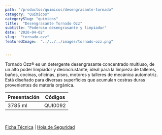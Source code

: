 ```yaml
---
path: "/productos/quimicos/desengrasante-tornado"
category: "Químicos"
categorySlug: "quimicos"
title:  "Desengrasante Tornado Ozz"
subtitle: "Poderoso desengrasante y limpiador"
date: "2020-04-02"
slug:  "tornado-ozz"
featuredImage:  "../../../images/tornado-ozz.png"


---
```

Tornado Ozz® es un detergente desengrasante concentrado multiuso, de un alto poder limpiador y desincrustante; ideal para la limpieza de talleres, baños, cocinas, oficinas, pisos, motores y talleres de mecánica automotriz. Está diseñado para diversas superficies que acumulan costras duras provenientes de materia orgánica.
<br>
<table class="min-w-full md:min-w-0 divide-y-0 divide-gray-200">
          <thead class=" bg-white">
            <tr>
              <th scope="col" class="px-6 text-center text-xs font-medium text-blue-500 uppercase tracking-wider">
                Presentación
              </th>
              <th scope="col" class="px-6 py-3 text-center text-xs font-medium text-blue-500 uppercase tracking-wider">
                Códigos
              </th>
            </tr>
          </thead>
          <tbody>
            <tr class="bg-gray-400">
              <td class="px-6 py-4 whitespace-nowrap text-sm text-gray-700 text-center">
              3785 ml
              </td>
              <td class="px-6 py-4 whitespace-nowrap text-sm text-gray-700 text-center">
              QUI0092
              </td>
            </tr>
          </tbody>
        </table>
        <br>

 <a href="../../../files/FT-tornado-ozz.pdf" target="_blank" rel="noopener">Ficha Técnica</a> |
 <a href="../../../files/MSDS-tornado-ozz.pdf" target="_blank" rel="noopener">Hoja de Seguridad</a>
